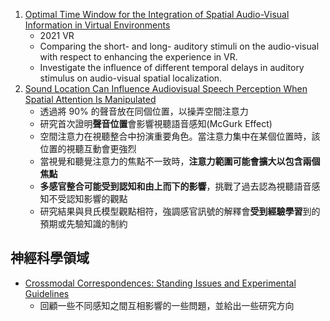 1. [Optimal Time Window for the Integration of Spatial Audio-Visual Information in Virtual Environments](https://ieeexplore.ieee.org/document/9417694)
	* 2021 VR
	* Comparing the short- and long- auditory stimuli on the audio-visual with respect to enhancing the experience in VR.
	* Investigate the influence of different temporal delays in auditory stimulus on audio-visual spatial localization.
2. [Sound Location Can Influence Audiovisual Speech Perception When Spatial Attention Is Manipulated](https://brill.com/view/journals/sp/24/1/article-p67_6.xml)
	* 透過將 90% 的聲音放在同個位置，以操弄空間注意力
	- 研究首次證明**聲音位置**會影響視聽語音感知(McGurk Effect)
	- 空間注意力在視聽整合中扮演重要角色。當注意力集中在某個位置時，該位置的視聽互動會更強烈
	- 當視覺和聽覺注意力的焦點不一致時，**注意力範圍可能會擴大以包含兩個焦點**
	- **多感官整合可能受到認知和由上而下的影響**，挑戰了過去認為視聽語音感知不受認知影響的觀點
	- 研究結果與貝氏模型觀點相符，強調感官訊號的解釋會**受到經驗學習**到的預期或先驗知識的制約
## 神經科學領域
- [Crossmodal Correspondences: Standing Issues and Experimental Guidelines](https://pubmed.ncbi.nlm.nih.gov/27311289/)
	- 回顧一些不同感知之間互相影響的一些問題，並給出一些研究方向